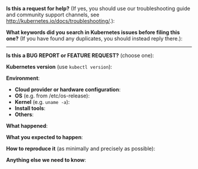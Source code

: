<!-- Thanks for filing an issue! Before hitting the button, please answer these questions. -->

**Is this a request for help?** (If yes, you should use our troubleshooting guide and community support channels, see http://kubernetes.io/docs/troubleshooting/.):

**What keywords did you search in Kubernetes issues before filing this one?** (If you have found any duplicates, you should instead reply there.):

---

**Is this a BUG REPORT or FEATURE REQUEST?** (choose one):

<!--
If this is a BUG REPORT, please:
  - Fill in as much of the template below as you can.  If you leave out
    information, we can't help you as well.

If this is a FEATURE REQUEST, please:
  - Describe *in detail* the feature/behavior/change you'd like to see.

In both cases, be ready for followup questions, and please respond in a timely
manner.  If we can't reproduce a bug or think a feature already exists, we
might close your issue.  If we're wrong, PLEASE feel free to reopen it and
explain why.
-->

**Kubernetes version** (use `kubectl version`):


**Environment**:
- **Cloud provider or hardware configuration**:
- **OS** (e.g. from /etc/os-release):
- **Kernel** (e.g. `uname -a`):
- **Install tools**:
- **Others**:


**What happened**:


**What you expected to happen**:


**How to reproduce it** (as minimally and precisely as possible):


**Anything else we need to know**:

